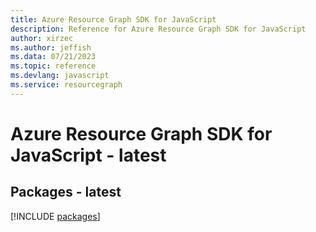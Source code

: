 ```yaml
---
title: Azure Resource Graph SDK for JavaScript
description: Reference for Azure Resource Graph SDK for JavaScript
author: xirzec
ms.author: jeffish
ms.data: 07/21/2023
ms.topic: reference
ms.devlang: javascript
ms.service: resourcegraph
---
```

# Azure Resource Graph SDK for JavaScript - latest
## Packages - latest
[!INCLUDE [packages](resource-graph-index.md)]